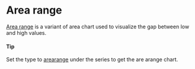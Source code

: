 # Area range
[Area range](https://api.highcharts.com/highstock/series.arearange) is a variant of area chart used to visualize the gap between low and high values.

#### Tip
Set the type to [arearange](https://api.highcharts.com/highstock/series.arearange) under the series to get the are arange chart.